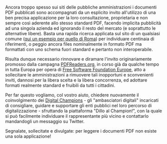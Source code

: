 <!--
.. title: PDF Readers: Dillo al Champion!
.. slug: pdf-readers-dillo-al-champion
.. date: 2015-07-26 00:00:00
.. tags: 
.. category: 
.. link: 
.. description: 
.. type: text
.. image_copy: 
.. previewimage:
-->

Ancora troppo spesso sui siti delle pubbliche amministrazioni i documenti PDF pubblicati sono accompagnati da un esplicito invito all'utilizzo di una ben precisa applicazione per la loro consultazione, proprietaria e non sempre così aderente allo stesso standard PDF, facendo implicita pubblicità ad una singola azienda ed ignorando il resto del mercato (e soprattutto le alternative libere). Basta una rapida ricerca applicata sul sito di un qualsiasi comune (<a rel="nofollow" href="https://duckduckgo.com/?q=site%3Acomune.roma.it+acrobat+reader">qui un esempio per quello di Roma</a>) per individuare centinaia di riferimenti, o peggio ancora files nominalmente in formato PDF ma formattati con uno schema fuori standard e pertanto non interoperabile.

Risulta dunque necessario rinnovare e diramare l'invito originariamente promosso dalla campagna <a rel="nofollow" href="https://fsfe.org/campaigns/pdfreaders/pdfreaders.it.html">PDFReaders.org</a>, in corso già da qualche tempo in tutta Europa per opera di <a rel="nofollow" href="https://fsfe.org/">Free Software Foundation Europe</a>, atto a sollecitare le amministrazioni a rimuovere tali inopportuni e sconvenienti inviti, dannosi per la libera scelta e la libera concorrenza, ed adottare formati realmente standard e fruibili da tutti i cittadini.

Per far questo vogliamo, col vostro aiuto, chiedere nuovamente il coinvolgimento dei <a rel="nofollow" href="http://digitalchampions.it/">Digital Champions</a> - gli "ambasciatori digitali" incaricati di consigliare, guidare e supportare gli enti pubblici nel loro percorso di digitalizzazione - sfruttando la piattaforma "Dillo al Champion!", con la quale si può facilmente individuare il rappresentante più vicino e contattarlo mandandogli un messaggio su Twitter.

Segnalate, sollecitate e divulgate: per leggere i documenti PDF non esiste una sola applicazione!
